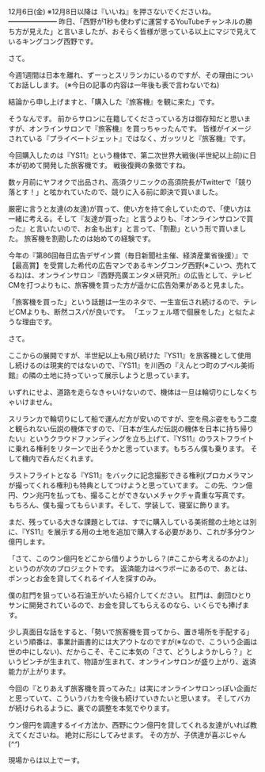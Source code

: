12月6日(金) ※12月8日以降は『いいね』を押さないでくださいね。
━━━━━━━
昨日、「西野が1秒も使わずに運営するYouTubeチャンネルの勝ち方が見えた」と言いましたが、おそらく皆様が思っている以上にマジで見えているキングコング西野です。

さて。

今週1週間は日本を離れ、ずーっとスリランカにいるのですが、その理由についてお話しします。
(※今日の記事の内容は一年後も表で言わないでね)

結論から申し上げますと、「購入した『旅客機』を観に来た」です。

そうなんです。
前からサロンに在籍してくださっている方は御存知だと思いますが、オンラインサロンで『旅客機』を買っちゃったんです。
皆様がイメージされている『プライベートジェット』ではなく、ガッツリと『旅客機』です。

今回購入したのは『YS11』という機体で、第二次世界大戦後(半世紀以上前)に日本が初めて開発した旅客機です。
戦後復興の象徴ですね。

数ヶ月前にヤフオクで出品され、高須クリニックの高須院長がTwitterで「競り落とす！」と呟かれていたので、競りに入る前に即決で買いました。

厳密に言うと友達(の友達)が買って、使い方を持て余していたので、「使い方は一緒に考える。そして『友達が買った』と言うよりも、『オンラインサロンで買った』と言いたいので、お金も出す」と言って、「割勘」という形で買いました。
旅客機を割勘したのは始めての経験です。

今年の『第86回毎日広告デザイン賞（毎日新聞社主催、経済産業省後援）』で【最高賞】を受賞した希代の広告マンであるキングコング西野(※こいつ、売れてるね)は、オンラインサロン『西野亮廣エンタメ研究所』の広告として、テレビCMを打つよりもに、旅客機を買った方が遥かに広告効果があると見ました。

「旅客機を買った」という話題は一生のネタで、一生宣伝され続けるので、テレビCMよりも、断然コスパが良いです。
「エッフェル塔で個展をした」と似たような理由です。

さて。

ここからの展開ですが、半世紀以上も飛び続けた『YS11』を旅客機として使用し続けるのは現実的ではないので、『YS11』を川西の『えんとつ町のプペル美術館』の隣の土地に持っていって展示しようと思っています。

いずれにせよ、道路を走らなきゃいけないので、機体は一旦は輪切りにしなくちゃいけません。

スリランカで輪切りにして船で運んだ方が安いのですが、空を飛ぶ姿をもう二度と観られない伝説の機体ですので、『日本が生んだ伝説の機体を日本に持ち帰りたい』というクラウドファンディングを立ち上げて、『YS11』のラストフライトに乗れる権利をリターンで出そうかと思っています。もちろん僕も乗ります。
そして機内で呑んだくれます。

ラストフライトとなる『YS11』をバックに記念撮影できる権利(プロカメラマンが撮ってくれる権利)も特典としてつけようと思っていてます。
この先、ウン億円、ウン兆円を払っても、撮ることができないメチャクチャ貴重な写真です。
もちろん、僕も撮ってもらいます。そして、学装して、寝室に飾ります。

まだ、残っている大きな課題としては、すでに購入している美術館の土地とは別に、『YS11』を展示する用の土地を追加で購入する必要があり、これが多分ウン億円します。

「さて、このウン億円をどこから借りようかしら？(#ここから考えるのかよ)」というのが次のプロジェクトです。
返済能力はベラボーにあるので、あとは、ポンっとお金を貸してくれるイイ人を探すのみ。

僕の肛門を狙っている石油王がいたら紹介してください。
肛門は、劇団ひとりサンに開発されているので、お金を貸してもらえるのなら、いくらでも捧げます。

少し真面目な話をすると、「勢いで旅客機を買ってから、置き場所を手配する」という順番は、事業計画書的には大アウトなのですが(※なので、こういう企画は世の中にしない)、だからこそ、そこに本気の「さて、どうしようかしら？」というピンチが生まれて、物語が生まれて、オンラインサロンが盛り上がり、返済能力が上がります。

今回の『とりあえず旅客機を買ってみた』は実にオンラインサロンっぽい企画だと思っていて、こういうバカを今後も続けていきたいと思います。
そしてバカが続けられるように、裏での調整を本気でやります。

ウン億円を調達するイイ方法か、西野にウン億円を貸してくれる友達がいれば教えてくださいね。
絶対に形にしてみせます。
その方が、子供達が喜ぶじゃん(*^^*)

現場からは以上でーす。
